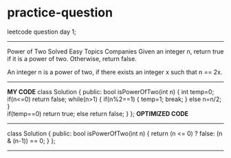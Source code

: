 # practice-question
leetcode question day 1;
***********************************************************************************************************************************************
 Power of Two
Solved
Easy
Topics
Companies
Given an integer n, return true if it is a power of two. Otherwise, return false.

An integer n is a power of two, if there exists an integer x such that n == 2x.
***********************************************************************************************************************************************

**MY CODE**
class Solution {
public:
    bool isPowerOfTwo(int n) {
      int temp=0;
      if(n<=0)
      return false;
      while(n>1)
      {
          if(n%2==1)
          {
              temp=1;
              break;
          }
          else n=n/2;
      }  
      if(temp==0)
      return true;
      else return false;
    }
};
**OPTIMIZED CODE**
***********************************************************************************************************************************************
class Solution {
public:
    bool isPowerOfTwo(int n) {
        return (n <= 0) ? false: (n & (n-1)) == 0;
    }
};
***********************************************************************************************************************************************
